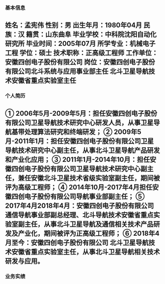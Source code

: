 ### 基本信息
姓名：孟宪伟
性别：男
出生年月：1980年04月
民族：汉
籍贯：山东曲阜
毕业学校：中科院沈阳自动化研究所
毕业时间：2005年07月
所学专业：机械电子工程
学位：硕士
技术职称：正高级工程师
工作单位：安徽四创电子股份有限公司
岗位：安徽四创电子股份有限公司北斗系统与应用事业部主任 北斗卫星导航技术安徽省重点实验室主任
---
### 个人简历
①	2006年5月-2009年5月：担任安徽四创电子股份有限公司卫星导航技术研究中心研发人员，从事卫星导航基带处理算法研究和终端研发； 
②	2009年5月-2011年1月：担任安徽四创电子股份有限公司卫星导航技术研究中心副主任，从事北斗卫星导航产品研发和产业化应用；
③	2011年1月-2014年10月：担任安徽四创电子股份有限公司卫星导航技术研究中心副主任，兼任安徽北斗卫星技术省级实验室副主任，期间被评为高级工程师；
④	2014年10月-2017年4月担任安徽四创电子股份有限公司导航事业部副主任；
⑤	2017年4月2018年4月：安徽四创电子股份有限公司 通信导航事业部副总经理、北斗导航技术安徽省重点实验室副主任，从事北斗卫星导航及通信相关技术产品研发及产业化，期间被评为正高级工程师；
⑥	2018年4月至今：安徽四创电子股份有限公司 北斗卫星导航技术安徽省重点实验室主任，从事北斗卫星导航相关技术研发与应用。
---
### 业务实绩



